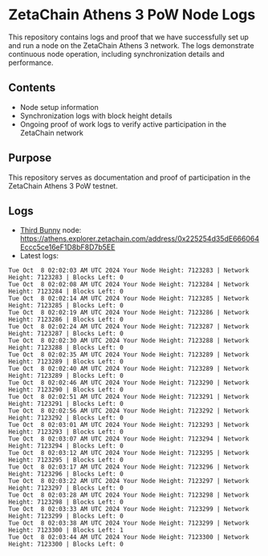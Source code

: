 # ZetaChain Athens 3 PoW Node Logs
This repository contains logs and proof that we have successfully set up and run a node on the ZetaChain Athens 3 network. The logs demonstrate continuous node operation, including synchronization details and performance.

## Contents
- Node setup information
- Synchronization logs with block height details
- Ongoing proof of work logs to verify active participation in the ZetaChain network

## Purpose
This repository serves as documentation and proof of participation in the ZetaChain Athens 3 PoW testnet.

## Logs

- [Third Bunny](https://thirdbunny.xyz/) node: https://athens.explorer.zetachain.com/address/0x225254d35dE666064Eccc5ce16eF1D8bF8D7b5EE
- Latest logs:
```
Tue Oct  8 02:02:03 AM UTC 2024 Your Node Height: 7123283 | Network Height: 7123283 | Blocks Left: 0
Tue Oct  8 02:02:08 AM UTC 2024 Your Node Height: 7123284 | Network Height: 7123284 | Blocks Left: 0
Tue Oct  8 02:02:14 AM UTC 2024 Your Node Height: 7123285 | Network Height: 7123285 | Blocks Left: 0
Tue Oct  8 02:02:19 AM UTC 2024 Your Node Height: 7123286 | Network Height: 7123286 | Blocks Left: 0
Tue Oct  8 02:02:24 AM UTC 2024 Your Node Height: 7123287 | Network Height: 7123287 | Blocks Left: 0
Tue Oct  8 02:02:30 AM UTC 2024 Your Node Height: 7123288 | Network Height: 7123288 | Blocks Left: 0
Tue Oct  8 02:02:35 AM UTC 2024 Your Node Height: 7123289 | Network Height: 7123289 | Blocks Left: 0
Tue Oct  8 02:02:40 AM UTC 2024 Your Node Height: 7123289 | Network Height: 7123289 | Blocks Left: 0
Tue Oct  8 02:02:46 AM UTC 2024 Your Node Height: 7123290 | Network Height: 7123290 | Blocks Left: 0
Tue Oct  8 02:02:51 AM UTC 2024 Your Node Height: 7123291 | Network Height: 7123291 | Blocks Left: 0
Tue Oct  8 02:02:56 AM UTC 2024 Your Node Height: 7123292 | Network Height: 7123292 | Blocks Left: 0
Tue Oct  8 02:03:01 AM UTC 2024 Your Node Height: 7123293 | Network Height: 7123293 | Blocks Left: 0
Tue Oct  8 02:03:07 AM UTC 2024 Your Node Height: 7123294 | Network Height: 7123294 | Blocks Left: 0
Tue Oct  8 02:03:12 AM UTC 2024 Your Node Height: 7123295 | Network Height: 7123295 | Blocks Left: 0
Tue Oct  8 02:03:17 AM UTC 2024 Your Node Height: 7123296 | Network Height: 7123296 | Blocks Left: 0
Tue Oct  8 02:03:22 AM UTC 2024 Your Node Height: 7123297 | Network Height: 7123297 | Blocks Left: 0
Tue Oct  8 02:03:28 AM UTC 2024 Your Node Height: 7123298 | Network Height: 7123298 | Blocks Left: 0
Tue Oct  8 02:03:33 AM UTC 2024 Your Node Height: 7123299 | Network Height: 7123299 | Blocks Left: 0
Tue Oct  8 02:03:38 AM UTC 2024 Your Node Height: 7123299 | Network Height: 7123300 | Blocks Left: 1
Tue Oct  8 02:03:44 AM UTC 2024 Your Node Height: 7123300 | Network Height: 7123300 | Blocks Left: 0
```
